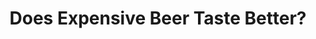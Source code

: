 ---
title: "Does Expensive Beer Taste Better?"
last_modified_at: 2020-01-25T16:20:02-05:00
categories:
  - Book Reviews
tags:
  - Books
  - Career
---